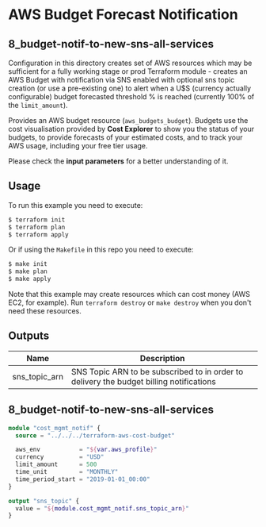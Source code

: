 # AWS Budget Forecast Notification
## 8_budget-notif-to-new-sns-all-services

Configuration in this directory creates set of AWS resources which may be sufficient for a fully working stage or prod
Terraform module - creates an AWS Budget with notification via SNS enabled with optional sns topic
creation (or use a pre-existing one) to alert when a U$S (currency actually configurable) budget forecasted threshold % is reached
(currently 100% of the `limit_amount`).

Provides an AWS budget resource (`aws_budgets_budget`). Budgets use the cost visualisation provided by **Cost Explorer** to show
you the status of your budgets, to provide forecasts of your estimated costs, and to track your AWS usage, including your free tier usage.

Please check the **input parameters** for a better understanding of it.

## Usage

To run this example you need to execute:

```bash
$ terraform init
$ terraform plan
$ terraform apply
```

Or if using the `Makefile` in this repo you need to execute:

```bash
$ make init
$ make plan
$ make apply
```

Note that this example may create resources which can cost money (AWS EC2, for example). Run `terraform destroy` or `make destroy`
when you don't need these resources.

<!-- BEGINNING OF PRE-COMMIT-TERRAFORM DOCS HOOK -->
## Outputs

| Name | Description |
|------|-------------|
| sns\_topic\_arn | SNS Topic ARN to be subscribed to in order to delivery the budget billing notifications |
<!-- END OF PRE-COMMIT-TERRAFORM DOCS HOOK -->

## 8_budget-notif-to-new-sns-all-services
```terraform
module "cost_mgmt_notif" {
  source = "../../../terraform-aws-cost-budget"

  aws_env           = "${var.aws_profile}"
  currency          = "USD"
  limit_amount      = 500
  time_unit         = "MONTHLY"
  time_period_start = "2019-01-01_00:00"
}

output "sns_topic" {
  value = "${module.cost_mgmt_notif.sns_topic_arn}"
}
```
